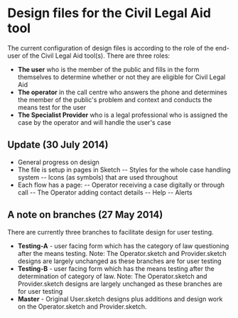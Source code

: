 Design files for the Civil Legal Aid tool
==========

The current configuration of design files is according to the role of the end-user of the Civil Legal Aid tool(s). There are three roles:

* **The user** who is the member of the public and fills in the form themselves to determine whether or not they are eligible for Civil Legal Aid
* **The operator** in the call centre who answers the phone and determines the member of the public's problem and context and conducts the means test for the user
* **The Specialist Provider** who is a legal professional who is assigned the case by the operator and will handle the user's case

## Update (30 July 2014)
- General progress on design
- The file is setup in pages in Sketch
-- Styles for the whole case handling system
-- Icons (as symbols) that are used throughout
- Each flow has a page:
-- Operator receiving a case digitally or through call
-- The Operator adding contact details
-- Help
-- Alerts

## A note on branches (27 May 2014)

There are currently three branches to facilitate design for user testing.

* **Testing-A** - user facing form which has the category of law questioning after the means testing. Note: The Operator.sketch and Provider.sketch designs are largely unchanged as these branches are for user testing
* **Testing-B** - user facing form which has the means testing after the determination of category of law. Note: The Operator.sketch and Provider.sketch designs are largely unchanged as these branches are for user testing
* **Master** - Original User.sketch designs plus additions and design work on the Operator.sketch and Provider.sketch.
